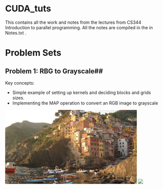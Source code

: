 # CUDA_tuts

This contains all the work and notes from the lectures from CS344 Introduction to parallel programming.
All the notes are compiled in the in Notes.txt .

# Problem Sets #

## Problem 1: RBG to Grayscale##
Key concepts:
- Simple example of setting up kernels and deciding blocks and grids sizes.
- Implementing the MAP operation to convert an RGB image to grayscale

<img src="Images/p1_rgb.jpg" width="425"/> <img src="Images/p1_grayscale.jpg" width="425"/>

